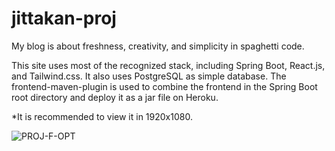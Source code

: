 # jittakan-proj
My blog is about freshness, creativity, and simplicity in spaghetti code.

This site uses most of the recognized stack, including Spring Boot, React.js, and Tailwind.css. It also uses PostgreSQL as simple database. The frontend-maven-plugin is used to combine the frontend in the Spring Boot root directory and deploy it as a jar file on Heroku.

*It is recommended to view it in 1920x1080.



![PROJ-F-OPT](proj-client/public/proj-images/PROJ-F-OPT.gif)
